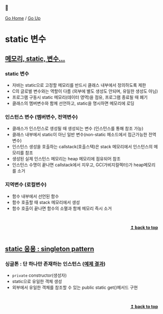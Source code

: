 ### :open_book:

[Go Home](https://github.com/devJRL/CodeLab-JAVA-Basic#codelab-java-basic) / [Go Up](..#ch05객체)

# static 변수

## [메모리, static, 변수...](./Student.java#6)

### static 변수

- 자바는 static으로 고정할 메모리를 반드시 클래스 내부에서 정의하도록 제한
- C의 글로벌 변수와는 역할이 다름 (외부에 별도 생성도 안되며, 유일한 생성도 아님)
- 프로그램 구동시 static 메모리(데이터 영역)을 점유, 프로그램 종료될 때 폐기
- 클래스의 멤버변수와 함께 선언하고, static을 명시하면 메모리에 로딩
  
### 인스턴스 변수 (멤버변수, 전역변수)

- 클래스가 인스턴스로 생성될 때 생성되는 변수 (인스턴스를 통해 참조 가능)
- 클래스 내부에서 static이 아닌 일반 변수(non-static 메소드에서 접근가능한 전역변수)
- 인스턴스 생성을 호출하는 callstack(호출스택)은 stack 메모리에서 인스턴스의 메모리를 참조
- 생성된 실제 인스턴스 메모리는 heap 메모리에 점유되어 참조
- 인스턴스 수명이 끝나면 callstack에서 지우고, GC(가비지컬렉터)가 heap메모리를 소거


### 지역변수 (로컬변수)

- 함수 내부에서 선언된 함수
- 함수 호출할 때 stack 메모리에서 생성
- 함수 호출이 끝나면 함수의 소멸과 함께 메모리 즉시 소거

<br/><div align="right"><b><a href="#open_book">↥ back to top</a></b></div><br/>

## [static 응용 : singleton pattern](./Company.java#L6)

### 싱글톤 : 단 하나만 존재하는 인스턴스 ([예제 결과](./CompanyTest.java#L10))

- `private` constructor(생성자)
- static으로 유일한 객체 생성
- 외부에서 유일한 객체를 참조할 수 있는 public static get()메서드 구현

<br/><div align="right"><b><a href="#open_book">↥ back to top</a></b></div><br/>
